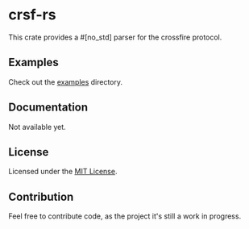 # crsf-rs
This crate provides a #\[no_std\] parser for the crossfire protocol.

## Examples
Check out the [examples](examples/) directory.

## Documentation
Not available yet.

## License
Licensed under the [MIT License](LICENSE).

## Contribution
Feel free to contribute code, as the project it's still a work in progress.
